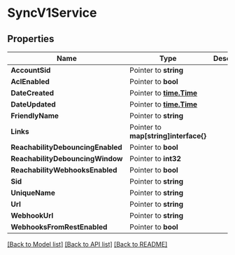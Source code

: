 # SyncV1Service

## Properties

Name | Type | Description | Notes
------------ | ------------- | ------------- | -------------
**AccountSid** | Pointer to **string** |  |
**AclEnabled** | Pointer to **bool** |  |
**DateCreated** | Pointer to [**time.Time**](time.Time.md) |  |
**DateUpdated** | Pointer to [**time.Time**](time.Time.md) |  |
**FriendlyName** | Pointer to **string** |  |
**Links** | Pointer to **map[string]interface{}** |  |
**ReachabilityDebouncingEnabled** | Pointer to **bool** |  |
**ReachabilityDebouncingWindow** | Pointer to **int32** |  |
**ReachabilityWebhooksEnabled** | Pointer to **bool** |  |
**Sid** | Pointer to **string** |  |
**UniqueName** | Pointer to **string** |  |
**Url** | Pointer to **string** |  |
**WebhookUrl** | Pointer to **string** |  |
**WebhooksFromRestEnabled** | Pointer to **bool** |  |

[[Back to Model list]](../README.md#documentation-for-models) [[Back to API list]](../README.md#documentation-for-api-endpoints) [[Back to README]](../README.md)


